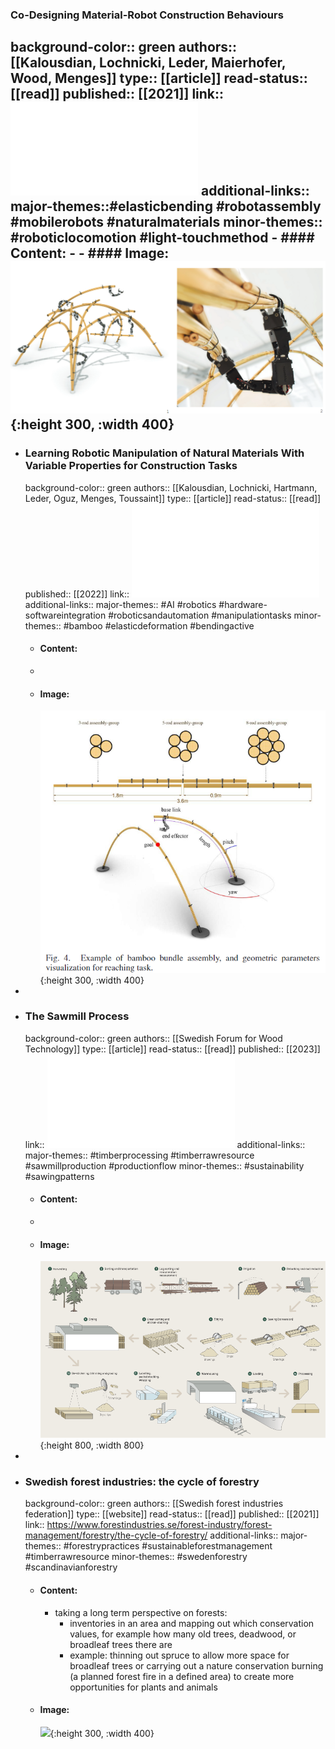 ### Co-Designing Material-Robot Construction Behaviours
background-color:: green
authors:: [[Kalousdian, Lochnicki, Leder, Maierhofer, Wood, Menges]]
type:: [[article]]
read-status:: [[read]]
published:: [[2021]] 
link:: ![acadia21_470.pdf](../assets/acadia21_470_1713520586916_0.pdf) 
additional-links::
major-themes::#elasticbending #robotassembly #mobilerobots #naturalmaterials 
minor-themes:: #roboticlocomotion #light-touchmethod
	- #### Content:
	-
	- #### Image:
	  ![image.png](../assets/image_1713520674031_0.png){:height 300, :width 400}
-
- ### Learning Robotic Manipulation of Natural Materials With Variable Properties for Construction Tasks
  background-color:: green
  authors:: [[Kalousdian, Lochnicki, Hartmann, Leder, Oguz, Menges, Toussaint]] 
  type:: [[article]]
  read-status:: [[read]]
  published:: [[2022]] 
  link:: ![Learning_Robotic_Manipulation_of_Natural_Materials_With_Variable_Properties_for_Construction_Tasks.pdf](../assets/Learning_Robotic_Manipulation_of_Natural_Materials_With_Variable_Properties_for_Construction_Tasks_1713518875484_0.pdf) 
  additional-links::
  major-themes:: #AI #robotics #hardware-softwareintegration #roboticsandautomation #manipulationtasks
  minor-themes:: #bamboo #elasticdeformation #bendingactive
	- #### Content:
	-
	- #### Image:
	  ![image.png](../assets/image_1713520247674_0.png){:height 300, :width 400}
-
- ### The Sawmill Process
  background-color:: green
  authors:: [[Swedish Forum for Wood Technology]]
  type:: [[article]]
  read-status:: [[read]]
  published:: [[2023]] 
  link:: ![STTF-TSP.pdf](../assets/STTF-TSP_1713517743615_0.pdf) 
  additional-links::
  major-themes:: #timberprocessing #timberrawresource #sawmillproduction #productionflow 
  minor-themes:: #sustainability #sawingpatterns
	- #### Content:
	-
	- #### Image:
	  ![Group 13.png](../assets/Group_13_1713517824379_0.png){:height 800, :width 800}
-
- ### Swedish forest industries: the cycle of forestry
  background-color:: green
  authors:: [[Swedish forest industries federation]]
  type:: [[website]]
  read-status:: [[read]]
  published:: [[2021]] 
  link:: https://www.forestindustries.se/forest-industry/forest-management/forestry/the-cycle-of-forestry/ 
  additional-links::
  major-themes:: #forestrypractices #sustainableforestmanagement #timberrawresource 
  minor-themes:: #swedenforestry #scandinavianforestry
	- #### Content:
		- taking a long term perspective on forests:
			- inventories in an area and mapping out which conservation values, for example how many old trees, deadwood, or broadleaf trees there are
			- example: thinning out spruce to allow more space for broadleaf trees or carrying out a nature conservation burning (a planned forest fire in a defined area) to create more opportunities for plants and animals
	- #### Image:
	  ![](https://www.forestindustries.se/siteassets/bilder-och-dokument/skog/skogens-kretslopp-engelska.jpg?preset=901){:height 300, :width 400}